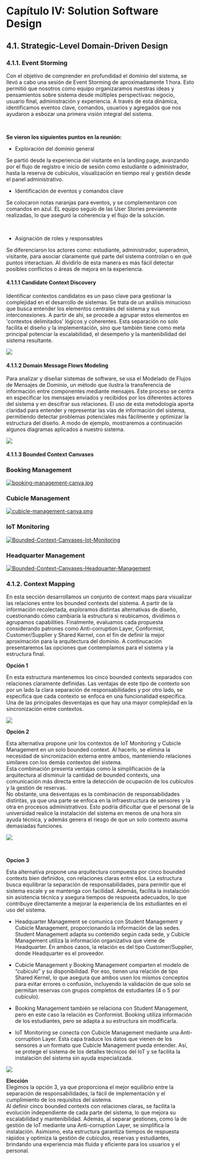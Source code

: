 # Capítulo IV: Solution Software Design

## 4.1. Strategic-Level Domain-Driven Design

### 4.1.1. Event Storming

Con el objetivo de comprender en profundidad el dominio del sistema, se llevó a cabo una sesión de Event Storming de aproximadamente 1 hora. Esto permitió que nosotros como equipo organizaramos nuestras ideas y pensamientos sobre sistema desde múltiples perspectivas: negocio, usuario final, administración y experiencia. A través de esta dinámica, identificamos eventos clave, comandos, usuarios y agregados que nos ayudaron a esbozar una primera visión integral del sistema.

<br>

**Se vieron los siguientes puntos en la reunión:**

- Exploración del dominio general

Se partió desde la experiencia del visitante en la landing page, avanzando por el flujo de registro e inicio de sesión como estudiante o administrador, hasta la reserva de cubiculos, visualización en tiempo real y gestión desde el panel administrativo.

- Identificación de eventos y comandos clave

Se colocaron notas naranjas para eventos, y se complementaron con comandos en azul. EL equipo seguío de las User Stories previamente realizadas, lo que aseguró la coherencia y el flujo de la solución.

<br>

- Asignación de roles y responsables

Se diferenciaron los actores como: estudiante, administrador, superadmin, visitante, para asociar claramente qué parte del sistema controlan o en qué puntos interactúan. Al dividirlo de esta manera es más fácil detectar posibles conflictos o áreas de mejora en la experiencia.<br>

#### 4.1.1.1 Candidate Context Discovery

Identificar contextos candidatos es un paso clave para gestionar la complejidad en el desarrollo de sistemas. Se trata de un análisis minucioso que busca entender los elementos centrales del sistema y sus interconexiones. A partir de ahí, se procede a agrupar estos elementos en 'contextos delimitados' lógicos y coherentes. Esta separación no solo facilita el diseño y la implementación, sino que también tiene como meta principal potenciar la escalabilidad, el desempeño y la mantenibilidad del sistema resultante.

<img src="images/Candidate-Context-Discovery/Candidate Context Discovery.png">

#### 4.1.1.2 Domain Message Flows Modeling

Para analizar y diseñar sistemas de software, se usa el Modelado de Flujos de Mensajes de Dominio, un método que ilustra la transferencia de información entre componentes mediante mensajes. Este proceso se centra en especificar los mensajes enviados y recibidos por los diferentes actores del sistema y en descifrar sus relaciones. El uso de esta metodología aporta claridad para entender y representar las vías de información del sistema, permitiendo detectar problemas potenciales más fácilmente y optimizar la estructura del diseño. A modo de ejemplo, mostraremos a continuación algunos diagramas aplicados a nuestro sistema.

<img src="images/Domain Message Flows Modeling/Domain Message Flows Modeling.jpg">

#### 4.1.1.3 Bounded Context Canvases

### Booking Management
[![booking-management-canva.jpg](https://i.postimg.cc/2SDTDHPZ/booking-management-canva.jpg)](https://postimg.cc/nC3qK1VF)

### Cubicle Management
[![cubicle-management-canva.png](https://i.postimg.cc/3Jp9zMbh/cubicle-management-canva.png)](https://postimg.cc/1fmpNdQ7)

### IoT Monitoring
<a href="https://ibb.co/MxjxwgWw"><img src="https://i.ibb.co/Txnxjwpj/Bounded-Context-Canvases-Iot-Monitoring.jpg" alt="Bounded-Context-Canvases-Iot-Monitoring" border="0"></a><br>


### Headquarter Management
<a href="https://ibb.co/HTX3nqcQ"><img src="https://i.ibb.co/ZzN7WxQC/Bounded-Context-Canvases-Headquarter-Management.jpg" alt="Bounded-Context-Canvases-Headquarter-Management" border="0"></a><br>

### 4.1.2. Context Mapping

En esta sección desarrollamos un conjunto de context maps para visualizar las relaciones entre los bounded contexts del sistema. A partir de la información recolectada, exploramos distintas alternativas de diseño, cuestionando cómo cambiaría la estructura si reubicamos, dividimos o agrupamos capabilities. Finalmente, evaluamos cada propuesta considerando patrones como Anti-corruption Layer, Conformist, Customer/Supplier y Shared Kernel, con el fin de definir la mejor aproximación para la arquitectura del dominio. A continucación presentaremos las opciones que contemplamos para el sistema y la estructura final.

**Opción 1**

En esta estructura mantenemos los cinco bounded contexts separados con relaciones claramente definidas. Las ventajas de este tipo de contexto son por un lado la clara separación de responsabilidades y por otro lado, se especifica que cada contexto se enfoca en una funcionalidad específica. Una de las principales desventajas es que hay una mayor complejidad en la sincronización entre contextos.

<img src="images/context_diagrams/opcion1.png">

<br>

**Opción 2**

Esta alternativa propone unir los contextos de IoT Monitoring y Cubicle Management en un solo bounded context. Al hacerlo, se elimina la necesidad de sincronización externa entre ambos, manteniendo relaciones similares con los demás contextos del sistema. <br> Esta combinación presenta ventajas como la simplificación de la arquitectura al disminuir la cantidad de bounded contexts, una comunicación más directa entre la detección de ocupación de los cubículos y la gestión de reservas. <br> No obstante, una desventajas es la combinación de responsabilidades distintas, ya que una parte se enfoca en la infraestructura de sensores y la otra en procesos administrativos. Esto podría dificultar que el personal de la universidad realice la instalación del sistema en menos de una hora sin ayuda técnica, y además genera el riesgo de que un solo contexto asuma demasiadas funciones.

<img src="images/context_diagrams/opcion2.png"> <br>

<br>

**Opcion 3** 

Esta alternativa propone una arquitectura compuesta por cinco bounded contexts bien definidos, con relaciones claras entre ellos. La estructura busca equilibrar la separación de responsabilidades, para permitir que el sistema escale y se mantenga con facilidad. Además, facilita la instalación sin asistencia técnica y asegura tiempos de respuesta adecuados, lo que contribuye directamente a mejorar la experiencia de los estudiantes en el uso del sistema.

* Headquarter Management se comunica con Student Management y Cubicle Management, proporcionando la información de las sedes. Student Management adapta su contenido según cada sede, y Cubicle Management utiliza la información organizativa que viene de Headquarter. En ambos casos, la relación es del tipo Customer/Supplier, donde Headquarter es el proveedor.

* Cubicle Management y Booking Management comparten el modelo de “cubículo” y su disponibilidad. Por eso, tienen una relación de tipo Shared Kernel, lo que asegura que ambos usen los mismos conceptos para evitar errores o confusión, incluyendo la validación de que solo se permitan reservas con grupos completos de estudiantes (4 o 5 por cubículo).

* Booking Management también se relaciona con Student Management, pero en este caso la relación es Conformist. Booking utiliza información de los estudiantes, pero se adapta a su estructura sin modificarla.

* IoT Monitoring se conecta con Cubicle Management mediante una Anti-corruption Layer. Esta capa traduce los datos que vienen de los sensores a un formato que Cubicle Management pueda entender. Así, se protege el sistema de los detalles técnicos del IoT y se facilita la instalación del sistema sin ayuda especializada.
  
<img src="images/context_diagrams/opcion3.png">

<br>

**Elección** <br>
Elegimos la opción 3, ya que proporciona el mejor equilibrio entre la separación de responsabilidades, la fácil de implementación y el cumplimiento de los requisitos del sistema. <br>
Al definir cinco bounded contexts con relaciones claras, se facilita la evolución independiente de cada parte del sistema, lo que mejora su escalabilidad y mantenibilidad. Además, al separar gestiones, como la de gestión de IoT mediante una Anti-corruption Layer, se simplifica la instalación. Asimismo, esta estructura garantiza tiempos de respuesta rápidos y optimiza la gestión de cubículos, reservas y estudiantes, brindando una experiencia más fluida y eficiente para los usuarios y el personal.

